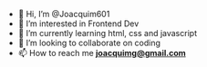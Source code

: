 - 👋 Hi, I’m @Joacquim601
- 👀 I’m interested in Frontend Dev
- 🌱 I’m currently learning html, css and javascript
- 💞️ I’m looking to collaborate on coding
- 📫 How to reach me <b>joacquimg@gmail.com<b>

<!---
Joacquim is a ✨ special ✨ repository because its `README.md` (this file) appears on your GitHub profile.
You can click the Preview link to take a look at your changes.
--->
